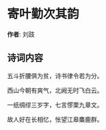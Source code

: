 # 寄叶勤次其韵

**作者**: 刘跂

## 诗词内容

五斗折腰俱为贫，诗书律令若为分。

西山今朝有爽气，北阙无时飞白云。

一纸绸缪三岁字，七言憀栗九章文。

故人好在长相忆，怅望江皋麋鹿群。

